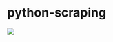 # python-scraping

![](https://github.com/lbias/python-scraping/blob/master/20_json_parsing/20_json_parsing.png)
